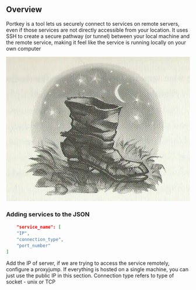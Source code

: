 ## Overview

Portkey is a tool lets us securely connect to services on remote servers, even if those services are not directly accessible from your location. It uses SSH to create a secure pathway (or tunnel) between your local machine and the remote service, making it feel like the service is running locally on your own computer

![portkey](/img/portkey.jpeg)


### Adding services to the JSON

```json
    "service_name": [
    "IP",
    "connection_type", 
    "port_number"
]
```
Add the IP of server, if we are trying to access the service remotely, configure a proxyjump. If everything is hosted on a single machine, you can just use the public IP in this section. Connection type refers to type of socket - unix or TCP